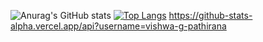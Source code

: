 

<!--
**vishwa-g-pathirana/vishwa-g-pathirana** is a ✨ _special_ ✨ repository because its `README.md` (this file) appears on your GitHub profile.

Here are some ideas to get you started:

- 🔭 I’m currently working on Nimi Tech Limited
- 🌱 I’m currently learning ...
- 👯 I’m looking to collaborate on ...
- 🤔 I’m looking for help with ...
- 💬 Ask me about ...
- 📫 How to reach me: ...
- 😄 Pronouns: ...
- ⚡ Fun fact: ...
-->
![Anurag's GitHub stats](https://github-readme-stats.vercel.app/api?username=vishwa-g-pathirana&show_icons=true&theme=gruvbox)
[![Top Langs](https://github-readme-stats.vercel.app/api/top-langs/?username=vishwa-g-pathirana&layout=compact)](https://github.com/anuraghazra/github-readme-stats)
https://github-stats-alpha.vercel.app/api?username=vishwa-g-pathirana
